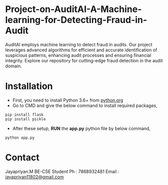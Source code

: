 # Project-on-AuditAI-A-Machine-learning-for-Detecting-Fraud-in-Audit
AuditAI employs machine learning to detect fraud in audits. Our project leverages advanced algorithms for efficient and accurate identification of suspicious patterns, enhancing audit processes and ensuring financial integrity. Explore our repository for cutting-edge fraud detection in the audit domain.

# Installation
- First, you need to install Python 3.6+ from [python.org](https://www.python.org/)
- Go to CMD and give the below command to install required packages,
```
pip install flask
pip install pickle
```
- After these setup, **RUN** the **app.py** python file by below command,
```
python app.py
```

# Contact 
Jayapriyan.M BE-CSE Student
Ph : 7868932481
Email : jayapriyan11802@gmail.com

